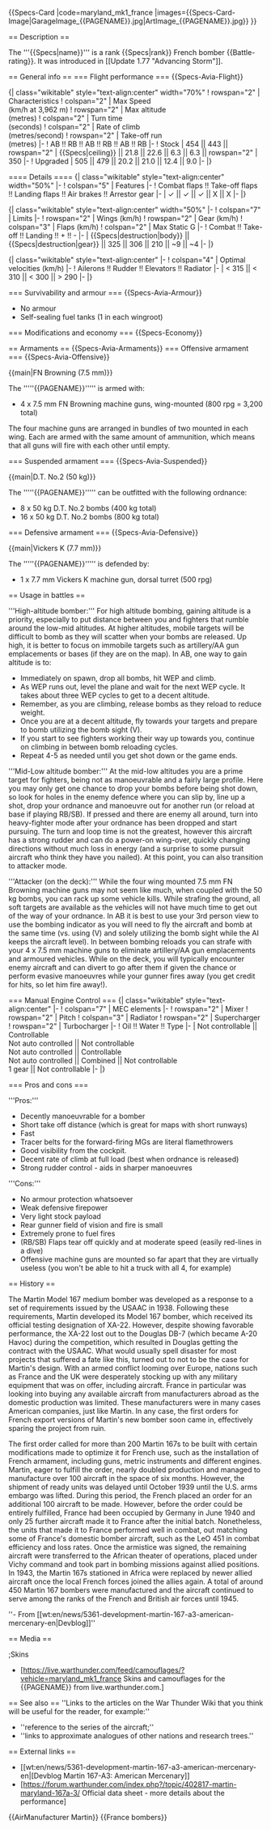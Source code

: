 {{Specs-Card
|code=maryland_mk1_france
|images={{Specs-Card-Image|GarageImage_{{PAGENAME}}.jpg|ArtImage\_{{PAGENAME}}.jpg}}
}}

== Description ==

<!-- ''In the description, the first part should be about the history of and the creation and combat usage of the aircraft, as well as its key features. In the second part, tell the reader about the aircraft in the game. Insert a screenshot of the vehicle, so that if the novice player does not remember the vehicle by name, he will immediately understand what kind of vehicle the article is talking about.'' -->

The '''{{Specs|name}}''' is a rank {{Specs|rank}} French bomber {{Battle-rating}}. It was introduced in [[Update 1.77 "Advancing Storm"]].

== General info ==
=== Flight performance ===
{{Specs-Avia-Flight}}

<!-- ''Describe how the aircraft behaves in the air. Speed, manoeuvrability, acceleration and allowable loads - these are the most important characteristics of the vehicle.'' -->

{| class="wikitable" style="text-align:center" width="70%"
! rowspan="2" | Characteristics
! colspan="2" | Max Speed<br>(km/h at 3,962 m)
! rowspan="2" | Max altitude<br>(metres)
! colspan="2" | Turn time<br>(seconds)
! colspan="2" | Rate of climb<br>(metres/second)
! rowspan="2" | Take-off run<br>(metres)
|-
! AB !! RB !! AB !! RB !! AB !! RB
|-
! Stock
| 454 || 443 || rowspan="2" | {{Specs|ceiling}} || 21.8 || 22.6 || 6.3 || 6.3 || rowspan="2" | 350
|-
! Upgraded
| 505 || 479 || 20.2 || 21.0 || 12.4 || 9.0
|-
|}

==== Details ====
{| class="wikitable" style="text-align:center" width="50%"
|-
! colspan="5" | Features
|-
! Combat flaps !! Take-off flaps !! Landing flaps !! Air brakes !! Arrestor gear
|-
| ✓ || ✓ || ✓ || X || X <!-- ✓ -->
|-
|}

{| class="wikitable" style="text-align:center" width="50%"
|-
! colspan="7" | Limits
|-
! rowspan="2" | Wings (km/h)
! rowspan="2" | Gear (km/h)
! colspan="3" | Flaps (km/h)
! colspan="2" | Max Static G
|-
! Combat !! Take-off !! Landing !! + !! -
|-
| {{Specs|destruction|body}} || {{Specs|destruction|gear}} || 325 || 306 || 210 || ~9 || ~4
|-
|}

{| class="wikitable" style="text-align:center"
|-
! colspan="4" | Optimal velocities (km/h)
|-
! Ailerons !! Rudder !! Elevators !! Radiator
|-
| < 315 || < 310 || < 300 || > 290
|-
|}

=== Survivability and armour ===
{{Specs-Avia-Armour}}

<!-- ''Examine the survivability of the aircraft. Note how vulnerable the structure is and how secure the pilot is, whether the fuel tanks are armoured, etc. Describe the armour, if there is any, and also mention the vulnerability of other critical aircraft systems.'' -->

- No armour
- Self-sealing fuel tanks (1 in each wingroot)

=== Modifications and economy ===
{{Specs-Economy}}

== Armaments ==
{{Specs-Avia-Armaments}}
=== Offensive armament ===
{{Specs-Avia-Offensive}}

<!-- ''Describe the offensive armament of the aircraft, if any. Describe how effective the cannons and machine guns are in a battle, and also what belts or drums are better to use. If there is no offensive weaponry, delete this subsection.'' -->

{{main|FN Browning (7.5 mm)}}

The '''''{{PAGENAME}}''''' is armed with:

- 4 x 7.5 mm FN Browning machine guns, wing-mounted (800 rpg = 3,200 total)

The four machine guns are arranged in bundles of two mounted in each wing. Each are armed with the same amount of ammunition, which means that all guns will fire with each other until empty.

=== Suspended armament ===
{{Specs-Avia-Suspended}}

<!-- ''Describe the aircraft's suspended armament: additional cannons under the wings, bombs, rockets and torpedoes. This section is especially important for bombers and attackers. If there is no suspended weaponry remove this subsection.'' -->

{{main|D.T. No.2 (50 kg)}}

The '''''{{PAGENAME}}''''' can be outfitted with the following ordnance:

- 8 x 50 kg D.T. No.2 bombs (400 kg total)
- 16 x 50 kg D.T. No.2 bombs (800 kg total)

=== Defensive armament ===
{{Specs-Avia-Defensive}}

<!-- ''Defensive armament with turret machine guns or cannons, crewed by gunners. Examine the number of gunners and what belts or drums are better to use. If defensive weaponry is not available, remove this subsection.'' -->

{{main|Vickers K (7.7 mm)}}

The '''''{{PAGENAME}}''''' is defended by:

- 1 x 7.7 mm Vickers K machine gun, dorsal turret (500 rpg)

== Usage in battles ==

<!-- ''Describe the tactics of playing in the aircraft, the features of using aircraft in a team and advice on tactics. Refrain from creating a "guide" - do not impose a single point of view, but instead, give the reader food for thought. Examine the most dangerous enemies and give recommendations on fighting them. If necessary, note the specifics of the game in different modes (AB, RB, SB).'' -->

'''High-altitude bomber:''' For high altitude bombing, gaining altitude is a priority, especially to put distance between you and fighters that rumble around the low-mid altitudes. At higher altitudes, mobile targets will be difficult to bomb as they will scatter when your bombs are released. Up high, it is better to focus on immobile targets such as artillery/AA gun emplacements or bases (if they are on the map). In AB, one way to gain altitude is to:

- Immediately on spawn, drop all bombs, hit WEP and climb.
- As WEP runs out, level the plane and wait for the next WEP cycle. It takes about three WEP cycles to get to a decent altitude.
- Remember, as you are climbing, release bombs as they reload to reduce weight.
- Once you are at a decent altitude, fly towards your targets and prepare to bomb utilizing the bomb sight (V).
- If you start to see fighters working their way up towards you, continue on climbing in between bomb reloading cycles.
- Repeat 4-5 as needed until you get shot down or the game ends.

'''Mid-Low altitude bomber:''' At the mid-low altitudes you are a prime target for fighters, being not as manoeuvrable and a fairly large profile. Here you may only get one chance to drop your bombs before being shot down, so look for holes in the enemy defence where you can slip by, line up a shot, drop your ordnance and manoeuvre out for another run (or reload at base if playing RB/SB). If pressed and there are enemy all around, turn into heavy-fighter mode after your ordnance has been dropped and start pursuing. The turn and loop time is not the greatest, however this aircraft has a strong rudder and can do a power-on wing-over, quickly changing directions without much loss in energy (and a surprise to some pursuit aircraft who think they have you nailed). At this point, you can also transition to attacker mode.

'''Attacker (on the deck):''' While the four wing mounted 7.5 mm FN Browning machine guns may not seem like much, when coupled with the 50 kg bombs, you can rack up some vehicle kills. While strafing the ground, all soft targets are available as the vehicles will not have much time to get out of the way of your ordnance. In AB it is best to use your 3rd person view to use the bombing indicator as you will need to fly the aircraft and bomb at the same time (vs. using (V) and solely utilizing the bomb sight while the AI keeps the aircraft level). In between bombing reloads you can strafe with your 4 x 7.5 mm machine guns to eliminate artillery/AA gun emplacements and armoured vehicles. While on the deck, you will typically encounter enemy aircraft and can divert to go after them if given the chance or perform evasive manoeuvres while your gunner fires away (you get credit for hits, so let him fire away!).

=== Manual Engine Control ===
{| class="wikitable" style="text-align:center"
|-
! colspan="7" | MEC elements
|-
! rowspan="2" | Mixer
! rowspan="2" | Pitch
! colspan="3" | Radiator
! rowspan="2" | Supercharger
! rowspan="2" | Turbocharger
|-
! Oil !! Water !! Type
|-
| Not controllable || Controllable<br>Not auto controlled || Not controllable<br>Not auto controlled || Controllable<br>Not auto controlled || Combined || Not controllable<br>1 gear || Not controllable
|-
|}

=== Pros and cons ===

<!-- ''Summarise and briefly evaluate the vehicle in terms of its characteristics and combat effectiveness. Mark its pros and cons in the bulleted list. Try not to use more than 6 points for each of the characteristics. Avoid using categorical definitions such as "bad", "good" and the like - use substitutions with softer forms such as "inadequate" and "effective".'' -->

'''Pros:'''

- Decently manoeuvrable for a bomber
- Short take off distance (which is great for maps with short runways)
- Fast
- Tracer belts for the forward-firing MGs are literal flamethrowers
- Good visibility from the cockpit.
- Decent rate of climb at full load (best when ordnance is released)
- Strong rudder control - aids in sharper manoeuvres

'''Cons:'''

- No armour protection whatsoever
- Weak defensive firepower
- Very light stock payload
- Rear gunner field of vision and fire is small
- Extremely prone to fuel fires
- (RB/SB) Flaps tear off quickly and at moderate speed (easily red-lines in a dive)
- Offensive machine guns are mounted so far apart that they are virtually useless (you won't be able to hit a truck with all 4, for example)

== History ==

<!-- ''Describe the history of the creation and combat usage of the aircraft in more detail than in the introduction. If the historical reference turns out to be too long, take it to a separate article, taking a link to the article about the vehicle and adding a block "/History" (example: <nowiki>https://wiki.warthunder.com/(Vehicle-name)/History</nowiki>) and add a link to it here using the <code>main</code> template. Be sure to reference text and sources by using <code><nowiki><ref></ref></nowiki></code>, as well as adding them at the end of the article with <code><nowiki><references /></nowiki></code>. This section may also include the vehicle's dev blog entry (if applicable) and the in-game encyclopedia description (under <code><nowiki>=== In-game description ===</nowiki></code>, also if applicable).'' -->

The Martin Model 167 medium bomber was developed as a response to a set of requirements issued by the USAAC in 1938. Following these requirements, Martin developed its Model 167 bomber, which received its official testing designation of XA-22. However, despite showing favorable performance, the XA-22 lost out to the Douglas DB-7 (which became A-20 Havoc) during the competition, which resulted in Douglas getting the contract with the USAAC. What would usually spell disaster for most projects that suffered a fate like this, turned out to not to be the case for Martin's design. With an armed conflict looming over Europe, nations such as France and the UK were desperately stocking up with any military equipment that was on offer, including aircraft. France in particular was looking into buying any available aircraft from manufacturers abroad as the domestic production was limited. These manufacturers were in many cases American companies, just like Martin. In any case, the first orders for French export versions of Martin's new bomber soon came in, effectively sparing the project from ruin.

The first order called for more than 200 Martin 167s to be built with certain modifications made to optimize it for French use, such as the installation of French armament, including guns, metric instruments and different engines. Martin, eager to fulfill the order, nearly doubled production and managed to manufacture over 100 aircraft in the space of six months. However, the shipment of ready units was delayed until October 1939 until the U.S. arms embargo was lifted. During this period, the French placed an order for an additional 100 aircraft to be made. However, before the order could be entirely fulfilled, France had been occupied by Germany in June 1940 and only 25 further aircraft made it to France after the initial batch. Nonetheless, the units that made it to France performed well in combat, out matching some of France's domestic bomber aircraft, such as the LeO 451 in combat efficiency and loss rates. Once the armistice was signed, the remaining aircraft were transferred to the African theater of operations, placed under Vichy command and took part in bombing missions against allied positions. In 1943, the Martin 167s stationed in Africa were replaced by newer allied aircraft once the local French forces joined the allies again. A total of around 450 Martin 167 bombers were manufactured and the aircraft continued to serve among the ranks of the French and British air forces until 1945.

''- From [[wt:en/news/5361-development-martin-167-a3-american-mercenary-en|Devblog]]''

== Media ==

<!-- ''Excellent additions to the article would be video guides, screenshots from the game, and photos.'' -->

;Skins

- [https://live.warthunder.com/feed/camouflages/?vehicle=maryland_mk1_france Skins and camouflages for the {{PAGENAME}} from live.warthunder.com.]

== See also ==
''Links to the articles on the War Thunder Wiki that you think will be useful for the reader, for example:''

- ''reference to the series of the aircraft;''
- ''links to approximate analogues of other nations and research trees.''

== External links ==

<!-- ''Paste links to sources and external resources, such as:''
* ''topic on the official game forum;''
* ''other literature.'' -->

- [[wt:en/news/5361-development-martin-167-a3-american-mercenary-en|[Devblog Martin 167-A3: American Mercenary]]
- [https://forum.warthunder.com/index.php?/topic/402817-martin-maryland-167a-3/ Official data sheet - more details about the performance]

{{AirManufacturer Martin}}
{{France bombers}}
